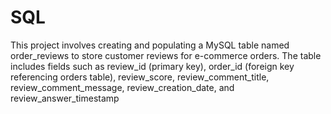 # SQL
This project involves creating and populating a MySQL table named order_reviews to store customer reviews for e-commerce orders. The table includes fields such as review_id (primary key), order_id (foreign key referencing orders table), review_score, review_comment_title, review_comment_message, review_creation_date, and review_answer_timestamp
